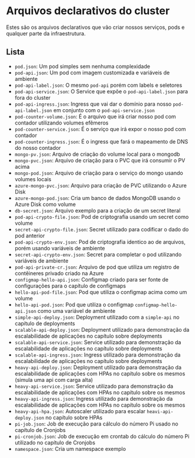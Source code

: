 # Arquivos declarativos do cluster

Estes são os arquivos declarativos que vão criar nossos serviços, pods e qualquer parte da infraestrutura.

## Lista

- `pod.json`: Um pod simples sem nenhuma complexidade
- `pod-api.json`: Um pod com imagem customizada e variáveis de ambiente
- `pod-api-label.json`: O mesmo `pod-api` porém com labels e seletores
- `pod-api-service.json`: O Service que expõe o `pod-api-label.json` para fora do cluster
- `pod-api-ingress.json`: Ingress que vai dar o domínio para nosso `pod-api-label.json` em conjunto com o `pod-api-service.json`
- `pod-counter-volume.json`: É o arquivo que irá criar nosso pod com contador utilizando volumes efêmeros
- `pod-counter-service.json`: É o serviço que irá expor o nosso pod com contador
- `pod-counter-ingress.json`: É o ingress que fará o mapeamento de DNS do nosso contador
- `mongo-pv.json`: Arquivo de criação do volume local para o mongodb
- `mongo-pvc.json`: Arquivo de criação para o PVC que irá consumir o PV acima
- `mongo-pod.json`: Arquivo de criação para o serviço do mongo usando volumes locais
- `azure-mongo-pvc.json`: Arquivo para criação de PVC utilizando o Azure Disk
- `azure-mongo-pod.json`: Cria um banco de dados MongoDB usando o Azure Disk como volume
- `db-secret.json`: Arquivo exemplo para a criação de um secret literal
- `pod-api-crypto-file.json`: Pod de criptografia usando um secret como volume
- `secret-api-crypto-file.json`: Secret utilizado para codificar o dado do pod anterior
- `pod-api-crypto-env.json`: Pod de criptografia identico ao de arquivos, porém usando variáveis de ambiente
- `secret-api-crypto-env.json`: Secret para completar o pod utilizando variáveis de ambiente
- `pod-api-private-cr.json`: Arquivo de pod que utiliza um registro de contêineres privado criado na Azure
- `configmap-hello-api.json`: Configmap criado para ser fonte de configurações para o capítulo de configmaps
- `hello-api-pod-file.json`: Pod que utiliza o configmap acima como um volume
- `hello-api-pod.json`: Pod que utiliza o configmap `configmap-hello-api.json` como uma variável de ambiente
- `simple-api-deploy.json`: Deployment utilizado com a `simple-api` no capítulo de deployments
- `scalable-api-deploy.json`: Deployment utilizado para demonstração da escalabilidade de aplicações no capítulo sobre deployments
- `scalable-api-service.json`: Service utilizado para demonstração da escalabilidade de aplicações no capítulo sobre deployments
- `scalable-api-ingress.json`: Ingress utilizado para demonstração da escalabilidade de aplicações no capítulo sobre deployments
- `heavy-api-deploy.json`: Deployment utilizado para demonstração da escalabilidade de aplicações com HPAs no capítulo sobre os mesmos (simula uma api com carga alta)
- `heavy-api-service.json`: Service utilizado para demonstração da escalabilidade de aplicações com HPAs no capítulo sobre os mesmos
- `heavy-api-ingress.json`: Ingress utilizado para demonstração da escalabilidade de aplicações com HPAs no capítulo sobre os mesmos
- `heavy-api-hpa.json`: Autoscaler utilizado para escalar `heavi-api-deploy.json` no capítulo sobre HPAs
- `pi-job.json`: Job de execução para cálculo do número Pi usado no capítulo de Cronjobs
- `pi-cronjob.json`: Job de execução em crontab do cálculo do número Pi utilizado no capítulo de Cronjobs
- `namespace.json`: Cria um namespace exemplo
